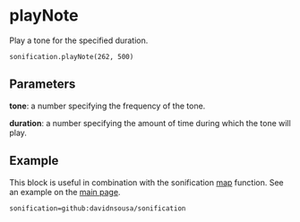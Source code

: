 # playNote

Play a tone for the specified duration.

```sig
sonification.playNote(262, 500)
```

## Parameters

**tone**: a number specifying the frequency of the tone.

**duration**: a number specifying the amount of time during which the tone will play.

## Example

This block is useful in combination with the sonification [map](./docs/map.md) function. See an example on the [main page](./README.md).

```package
sonification=github:davidnsousa/sonification
```
